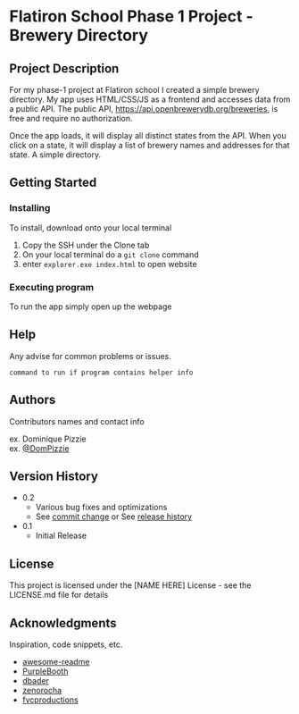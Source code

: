 # Flatiron School Phase 1 Project - Brewery Directory

## Project Description

For my phase-1 project at Flatiron school I created a simple brewery directory. 
My app uses HTML/CSS/JS as a frontend and accesses data from a public API. The public API, https://api.openbrewerydb.org/breweries, is free and require no authorization. 

Once the app loads, it will display all distinct states from the API. When you click on a state, it will display a list of brewery names and addresses for that state. A simple directory. 

## Getting Started

### Installing

To install, download onto your local terminal

1. Copy the SSH under the Clone tab
2. On your local terminal do a ```git clone``` command
3. enter ```explorer.exe index.html``` to open website

### Executing program

To run the app simply open up the webpage

## Help

Any advise for common problems or issues.
```
command to run if program contains helper info
```

## Authors

Contributors names and contact info

ex. Dominique Pizzie  
ex. [@DomPizzie](https://twitter.com/dompizzie)

## Version History

* 0.2
    * Various bug fixes and optimizations
    * See [commit change]() or See [release history]()
* 0.1
    * Initial Release

## License

This project is licensed under the [NAME HERE] License - see the LICENSE.md file for details

## Acknowledgments

Inspiration, code snippets, etc.
* [awesome-readme](https://github.com/matiassingers/awesome-readme)
* [PurpleBooth](https://gist.github.com/PurpleBooth/109311bb0361f32d87a2)
* [dbader](https://github.com/dbader/readme-template)
* [zenorocha](https://gist.github.com/zenorocha/4526327)
* [fvcproductions](https://gist.github.com/fvcproductions/1bfc2d4aecb01a834b46)